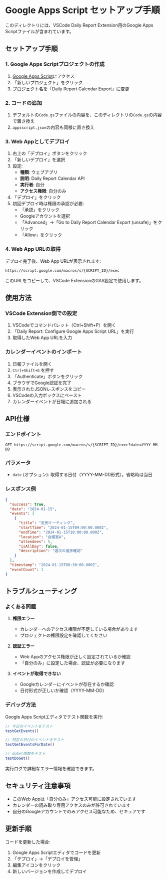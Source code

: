 # Google Apps Script セットアップ手順

このディレクトリには、VSCode Daily Report Extension用のGoogle Apps Scriptファイルが含まれています。

## セットアップ手順

### 1. Google Apps Scriptプロジェクトの作成

1. [Google Apps Script](https://script.google.com/)にアクセス
2. 「新しいプロジェクト」をクリック
3. プロジェクト名を「Daily Report Calendar Export」に変更

### 2. コードの追加

1. デフォルトの`Code.gs`ファイルの内容を、このディレクトリの`Code.gs`の内容で置き換え
2. `appsscript.json`の内容も同様に置き換え

### 3. Web Appとしてデプロイ

1. 右上の「デプロイ」ボタンをクリック
2. 「新しいデプロイ」を選択
3. 設定:
   - **種類**: ウェブアプリ
   - **説明**: Daily Report Calendar API
   - **実行者**: 自分
   - **アクセス権限**: 自分のみ
4. 「デプロイ」をクリック
5. 初回デプロイ時は権限の承認が必要:
   - 「承認」をクリック
   - Googleアカウントを選択
   - 「Advanced」→「Go to Daily Report Calendar Export (unsafe)」をクリック
   - 「Allow」をクリック

### 4. Web App URLの取得

デプロイ完了後、Web App URLが表示されます:
```
https://script.google.com/macros/s/{SCRIPT_ID}/exec
```

このURLをコピーして、VSCode ExtensionのGAS設定で使用します。

## 使用方法

### VSCode Extension側での設定

1. VSCodeでコマンドパレット（Ctrl+Shift+P）を開く
2. 「Daily Report: Configure Google Apps Script URL」を実行
3. 取得したWeb App URLを入力

### カレンダーイベントのインポート

1. 日報ファイルを開く
2. `Ctrl+Shift+G` を押す
3. 「Authenticate」ボタンをクリック
4. ブラウザでGoogle認証を完了
5. 表示されたJSONレスポンスをコピー
6. VSCodeの入力ボックスにペースト
7. カレンダーイベントが日報に追加される

## API仕様

### エンドポイント
```
GET https://script.google.com/macros/s/{SCRIPT_ID}/exec?date=YYYY-MM-DD
```

### パラメータ
- `date` (オプション): 取得する日付（YYYY-MM-DD形式）。省略時は当日

### レスポンス例
```json
{
  "success": true,
  "date": "2024-01-15",
  "events": [
    {
      "title": "定例ミーティング",
      "startTime": "2024-01-15T09:00:00.000Z",
      "endTime": "2024-01-15T10:00:00.000Z",
      "location": "会議室A",
      "attendees": 5,
      "isAllDay": false,
      "description": "週次の進捗確認"
    }
  ],
  "timestamp": "2024-01-15T08:30:00.000Z",
  "eventCount": 1
}
```

## トラブルシューティング

### よくある問題

1. **権限エラー**
   - カレンダーへのアクセス権限が不足している場合があります
   - プロジェクトの権限設定を確認してください

2. **認証エラー**
   - Web Appのアクセス権限が正しく設定されているか確認
   - 「自分のみ」に設定した場合、認証が必要になります

3. **イベントが取得できない**
   - Googleカレンダーにイベントが存在するか確認
   - 日付形式が正しいか確認（YYYY-MM-DD）

### デバッグ方法

Google Apps Scriptエディタでテスト関数を実行:

```javascript
// 今日のイベントをテスト
testGetEvents()

// 特定の日付のイベントをテスト
testGetEventsForDate()

// doGet関数をテスト
testDoGet()
```

実行ログで詳細なエラー情報を確認できます。

## セキュリティ注意事項

- このWeb Appは「自分のみ」アクセス可能に設定されています
- カレンダーの読み取り専用アクセスのみが許可されています
- 自分のGoogleアカウントでのみアクセス可能なため、セキュアです

## 更新手順

コードを更新した場合:

1. Google Apps Scriptエディタでコードを更新
2. 「デプロイ」→「デプロイを管理」
3. 編集アイコンをクリック
4. 新しいバージョンを作成してデプロイ